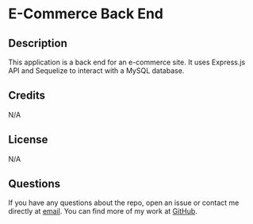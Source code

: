 # E-Commerce Back End

## Description

This application is a back end for an e-commerce site. It uses Express.js API and Sequelize to interact with a MySQL database.

## Credits

N/A

## License

N/A

## Questions

If you have any questions about the repo, open an issue or contact me directly at
[email](mailto:thatcherjoe20@gmail.com). 
You can find more of my work at 
[GitHub](thatcher20200). 
